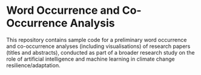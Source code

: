 # Word Occurrence and Co-Occurrence Analysis
This repository contains sample code for a preliminary word occurrence and co-occurrence analyses (including visualisations) of research papers (titles and abstracts), conducted as part of a broader research study on the role of artificial intelligence and machine learning in climate change resilience/adaptation.

